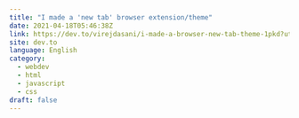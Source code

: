 ```yaml
---
title: "I made a 'new tab' browser extension/theme"
date: 2021-04-18T05:46:38Z
link: https://dev.to/virejdasani/i-made-a-browser-new-tab-theme-1pkd?utm_medium=RSS&utm_source=news.12bit.vn
site: dev.to
language: English
category:
  - webdev
  - html
  - javascript
  - css
draft: false
---
```

